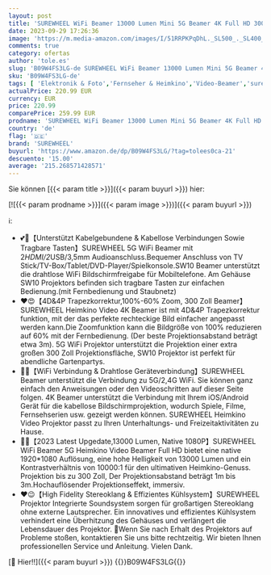 ```yaml
---
layout: post
title: 'SUREWHEEL WiFi Beamer 13000 Lumen Mini 5G Beamer 4K Full HD 300 Zoll Heimkino Projektor 4P&4D Trapezkorrektur/Zoom/Bluetooth Beamer Kompatibel mit Smartphone/Tablet/TV Stick/HDMI/USB  Schwarz '
date: 2023-09-29 17:26:36
image: 'https://m.media-amazon.com/images/I/51RRPKPqDhL._SL500_._SL400_.jpg'
comments: true
category: ofertas
author: 'tole.es'
slug: 'B09W4FS3LG-de SUREWHEEL WiFi Beamer 13000 Lumen Mini 5G Beamer 4K Full...'
sku: 'B09W4FS3LG-de'
tags: [ 'Elektronik & Foto','Fernseher & Heimkino','Video-Beamer','surewheel','🇩🇪', ]
actualPrice: 220.99 EUR
currency: EUR
price: 220.99
comparePrice: 259.99 EUR
prodname: 'SUREWHEEL WiFi Beamer 13000 Lumen Mini 5G Beamer 4K Full HD 300 Zoll Heimkino Projektor 4P&4D Trapezkorrektur/Zoom/Bluetooth Beamer Kompatibel mit Smartphone/Tablet/TV Stick/HDMI/USB  Schwarz '
country: 'de'
flag: '🇩🇪'
brand: 'SUREWHEEL'
buyurl: 'https://www.amazon.de/dp/B09W4FS3LG/?tag=tolees0ca-21'
descuento: '15.00'
average: '215.268571428571'
---
```


Sie können [{{< param title >}}]({{< param buyurl >}}) hier:

[![{{< param prodname >}}]({{< param image >}})]({{< param buyurl >}})

ℹ️:

- 💕🥰【Unterstützt Kabelgebundene & Kabellose Verbindungen Sowie Tragbare Tasten】SUREWHEEL 5G WiFi Beamer mit 2*HDMI/2*USB/3,5mm Audioanschluss.Bequemer Anschluss von TV Stick/TV-Box/Tablet/DVD-Player/Spielkonsole.SW10 Beamer unterstützt die drahtlose WiFi Bildschirmfreigabe für Mobiltelefone. Am Gehäuse SW10 Projektors befinden sich tragbare Tasten zur einfachen Bedienung.(mit Fernbedienung und Staubnetz)
- ❤️😍【4D&4P Trapezkorrektur,100%-60% Zoom, 300 Zoll Beamer】SUREWHEEL Heimkino Video 4K Beamer ist mit 4D&4P Trapezkorrektur funktion, mit der das perfekte rechteckige Bild einfacher angepasst werden kann.Die Zoomfunktion kann die Bildgröße von 100% reduzieren auf 60% mit der Fernbedienung. (Der beste Projektionsabstand beträgt etwa 3m). 5G WiFi Projektor unterstützt die Projektion einer extra großen 300 Zoll Projektionsfläche, SW10 Projektor ist perfekt für abendliche Gartenpartys.
- 💖😘【WiFi Verbindung & Drahtlose Geräteverbindung】SUREWHEEL Beamer unterstützt die Verbindung zu 5G/2,4G WiFi. Sie können ganz einfach den Anweisungen oder den Videoschritten auf dieser Seite folgen. 4K Beamer unterstützt die Verbindung mit Ihrem iOS/Android Gerät für die kabellose Bildschirmprojektion, wodurch Spiele, Filme, Fernsehserien usw. gezeigt werden können. SUREWHEEL Heimkino Video Projektor passt zu Ihren Unterhaltungs- und Freizeitaktivitäten zu Hause.
- 💖😊【2023 Latest Upgedate,13000 Lumen, Native 1080P】SUREWHEEL WiFi Beamer 5G Heimkino Video Beamer Full HD bietet eine native 1920*1080 Auflösung, eine hohe Helligkeit von 13000 Lumen und ein Kontrastverhältnis von 10000:1 für den ultimativen Heimkino-Genuss. Projektion bis zu 300 Zoll, Der Projektionsabstand beträgt 1m bis 3m.Hochauflösender Projektionseffekt, immersiv.
- ❤️😉【High Fidelity Stereoklang & Effizientes Kühlsystem】SUREWHEEL Projektor Integrierte Soundsystem sorgen für großartigen Stereoklang ohne externe Lautsprecher. Ein innovatives und effizientes Kühlsystem verhindert eine Überhitzung des Gehäuses und verlängert die Lebensdauer des Projektor. 🙌Wenn Sie nach Erhalt des Projektors auf Probleme stoßen, kontaktieren Sie uns bitte rechtzeitig. Wir bieten Ihnen professionellen Service und Anleitung. Vielen Dank.

[🛒 Hier!!]({{< param buyurl >}})
{{<world>}}B09W4FS3LG{{</world>}}
